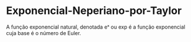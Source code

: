 # Exponencial-Neperiano-por-Taylor
A função exponencial natural, denotada eˣ ou exp é a função exponencial cuja base é o número de Euler.
